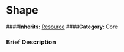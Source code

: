 #  Shape  
####**Inherits:** [Resource](class_resource)
####**Category:** Core

###  Brief Description  

